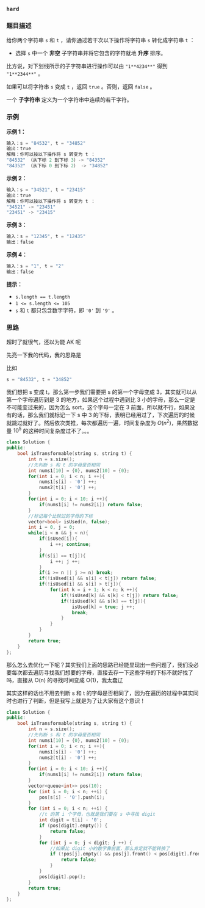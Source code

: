### `hard`

### 题目描述

给你两个字符串 `s` 和 `t` ，请你通过若干次以下操作将字符串 `s` 转化成字符串 `t` ：

- 选择 `s` 中一个 **非空** 子字符串并将它包含的字符就地 **升序** 排序。

比方说，对下划线所示的子字符串进行操作可以由 `"1**4234**"` 得到 `"1**2344**"` 。

如果可以将字符串 `s` 变成 `t` ，返回 `true` 。否则，返回 `false` 。

一个 **子字符串** 定义为一个字符串中连续的若干字符。

### 示例

**示例 1：**

```C++
输入：s = "84532", t = "34852"
输出：true
解释：你可以按以下操作将 s 转变为 t ：
"84532" （从下标 2 到下标 3）-> "84352"
"84352" （从下标 0 到下标 2） -> "34852"
```

**示例 2：**

```C++
输入：s = "34521", t = "23415"
输出：true
解释：你可以按以下操作将 s 转变为 t ：
"34521" -> "23451"
"23451" -> "23415"
```

**示例 3：**

```c++
输入：s = "12345", t = "12435"
输出：false
```

**示例 4：**

```c++
输入：s = "1", t = "2"
输出：false
```

 

**提示：**

- `s.length == t.length`
- `1 <= s.length <= 105`
- `s` 和 `t` 都只包含数字字符，即 `'0'` 到 `'9'` 。

### 思路

超时了就很气，还以为能 AK 呢

先亮一下我的代码，我的思路是

比如

```C++
s = "84532", t = "34852"
```
我们想把 s 变成 t，那么第一步我们需要把 s 的第一个字母变成 3，其实就可以从第一个字母遍历到是 3 的地方，如果这个过程中遇到比 3 小的字母，那么一定是不可能变过来的，因为怎么 sort，这个字母一定在 3 前面，所以就不行，如果没有的话，那么我们就标记一下 s 中 3 的下标，表明已经用过了，下次遍历的时候就跳过就好了。然后依次类推，每次都遍历一遍，时间复杂度为 $O(n^2)$，果然数据量 $10^5$ 的这种时间复杂度过不了。。。

```C++
class Solution {
public:
    bool isTransformable(string s, string t) {
        int n = s.size();
        //先判断 s 和 t 的字母是否相同
        int nums1[10] = {0}, nums2[10] = {0};
        for(int i = 0; i < n; i ++){
            nums1[s[i] - '0'] ++;
            nums2[t[i] - '0'] ++;
        }
        for(int i = 0; i < 10; i ++){
            if(nums1[i] != nums2[i]) return false;
        }
        //标记每个比较过的字母的下标
        vector<bool> isUsed(n, false);
        int i = 0, j = 0;
        while(i < n && j < n){
            if(isUsed[i]){
                i ++; continue;
            }
            if(s[i] == t[j]){
                i ++; j ++;
            }
            if(i >= n || j >= n) break;
            if(!isUsed[i] && s[i] < t[j]) return false;
            if(!isUsed[i] && s[i] > t[j]){
                for(int k = i + 1; k < n; k ++){
                    if(!isUsed[k] && s[k] < t[j]) return false;
                    if(!isUsed[k] && s[k] == t[j]){
                        isUsed[k] = true; j ++;
                        break;
                    }
                }
            }
        }
        return true;
    }
};
```

那么怎么去优化一下呢？其实我们上面的思路已经能显现出一些问题了，我们没必要每次都去遍历寻找我们想要的字母，直接去存一下这些字母的下标不就好找了吗，直接从 O(n) 的寻找时间变成 O(1)，我太蠢辽

其实这样的话也不用去判断 s 和 t 的字母是否相同了，因为在遍历的过程中其实同时也进行了判断，但是我写上就是为了让大家有这个意识！

```C++
class Solution {
public:
    bool isTransformable(string s, string t) {
        int n = s.size();
        //先判断 s 和 t 的字母是否相同
        int nums1[10] = {0}, nums2[10] = {0};
        for(int i = 0; i < n; i ++){
            nums1[s[i] - '0'] ++;
            nums2[t[i] - '0'] ++;
        }
        for(int i = 0; i < 10; i ++){
            if(nums1[i] != nums2[i]) return false;
        }
        vector<queue<int>> pos(10);
        for (int i = 0; i < n; ++i) {
            pos[s[i] - '0'].push(i);
        }
        for (int i = 0; i < n; ++i) {
            //t 的第 i 个字母，也就是我们要在 s 中寻找 digit
            int digit = t[i] - '0';
            if (pos[digit].empty()) {
                return false;
            }
            for (int j = 0; j < digit; j ++) {
                //如果比 digit 小的数字靠前面，那么肯定就不能转换了
                if (!pos[j].empty() && pos[j].front() < pos[digit].front()) {
                    return false;
                }
            }
            pos[digit].pop();
        }
        return true;
    }
};
```



